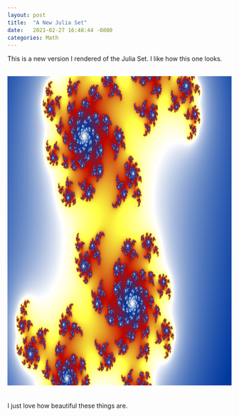 ```yaml
---
layout: post
title:  "A New Julia Set"
date:   2021-02-27 16:48:44 -0800
categories: Math
---
```

This is a new version I rendered of the Julia Set. I like how this one looks. <br clear="all"><br clear="all">
<div style="text-align: center;"><img src="/images/new-julia.png" width="867" height="694" alt=""></div><br clear="all"><br clear="all">
I just love how beautiful these things are. 

 
